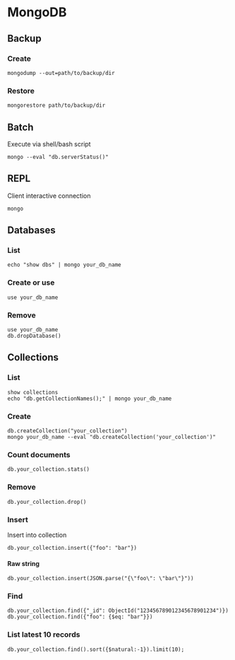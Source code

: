 # MongoDB

## Backup

### Create

    mongodump --out=path/to/backup/dir

### Restore

    mongorestore path/to/backup/dir

## Batch

Execute via shell/bash script

    mongo --eval "db.serverStatus()"

## REPL

Client interactive connection

    mongo

## Databases

### List

    echo "show dbs" | mongo your_db_name

### Create or use

    use your_db_name

### Remove

    use your_db_name
    db.dropDatabase()

## Collections

### List

    show collections
    echo "db.getCollectionNames();" | mongo your_db_name

### Create

    db.createCollection("your_collection")
    mongo your_db_name --eval "db.createCollection('your_collection')"

### Count documents

    db.your_collection.stats()

### Remove

    db.your_collection.drop()

### Insert

Insert into collection

    db.your_collection.insert({"foo": "bar"})

#### Raw string

    db.your_collection.insert(JSON.parse("{\"foo\": \"bar\"}"))

### Find

    db.your_collection.find({"_id": ObjectId("123456789012345678901234")})
    db.your_collection.find({"foo": {$eq: "bar"}})

### List latest 10 records

    db.your_collection.find().sort({$natural:-1}).limit(10);
